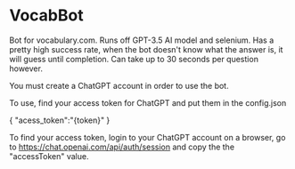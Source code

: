 # VocabBot

Bot for vocabulary.com. Runs off GPT-3.5 AI model and selenium. Has a pretty high success rate, when the bot doesn't know what the answer is, it will guess until completion. Can take up to 30 seconds per question however.

You must create a ChatGPT account in order to use the bot.

To use, find your access token for ChatGPT and put them in the config.json

{
"acess_token":"{token}"
}

To find your access token, login to your ChatGPT account on a browser, go to https://chat.openai.com/api/auth/session and copy the the "accessToken" value.

